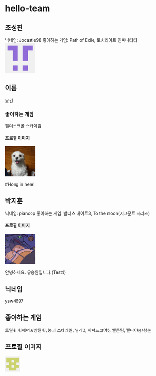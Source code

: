 # hello-team

## 조성진 
닉네임: Jocastle98
좋아하는 게임: Path of Exile, 토치라이트 인피니티티
<img src ="./Image/Profile_Jocastle.png" width ="100" height="100">

## 이름
윤건
### 좋아하는 게임
엘더스크롤 스카이림
#### 프로필 이미지
<img src="./Image/YoonGunProfile.jpg" width = "100" height = "100">

#Hong in here!

## 박지훈
닉네임: pianoop 
좋아하는 게임: 발더스 게이트3, To the moon(지그문트 시리즈)  
#### 프로필 이미지
[<img src="./Image/Profile_Jihoon.png" width = "100" height = "100">](https://github.com/pianoop)  

안녕하세요. 유승완입니다.(Test4)
## 닉네임
ysw4697
## 좋아하는 게임
토탈워 워해머3/삼탈워, 붕괴 스타레일, 발게3, 아머드코어6, 엘든링, 젤다야숨/왕눈
## 프로필 이미지
<img src="./Image/Profile_ysw4697.png" width = "50" height = "50">
